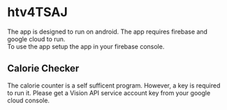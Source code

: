 # htv4TSAJ
The app is designed to run on android. The app requires firebase and google cloud to run. <br/>
To use the app setup the app in your firebase console.

<h2>Calorie Checker</h2>
The calorie counter is a self sufficent program. However, a key is required to run it. Please get a Vision API service account key 
from your google cloud console.
